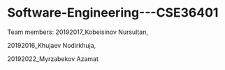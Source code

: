 # Software-Engineering---CSE36401
Team members: 20192017_Kobeisinov Nursultan,

20192016_Khujaev Nodirkhuja,

20192022_Myrzabekov Azamat
